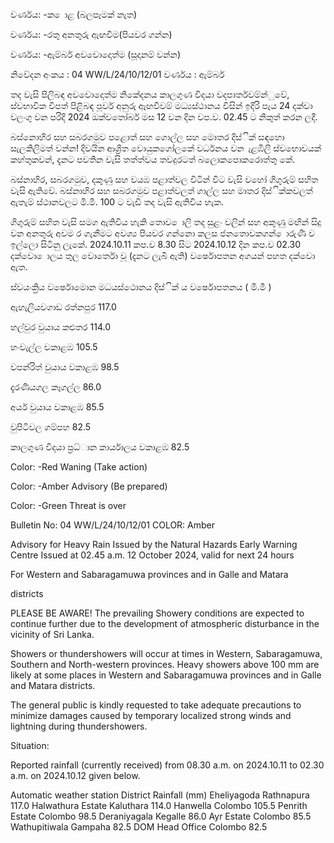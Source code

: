 වර්ණය: -ක ොළ (බලපෑමක් නැත)

වර්ණය: -රතු අනතුරු ඇඟවීම(පියවර ගන්න)

වර්ණය: -ඇම්බර් අවවොදොත්ම (සූදානම් වන්න)

නිවේදන අංකය : 04 WW/L/24/10/12/01 වර්ණය : ඇම්බර්

තද වැසි පිලිබඳ අවවොදොත්ම නිකේදනය කාලගුණ විදයා වදපාර්තවම්න්ුවේ, ස්වභාවික විපත් පිළිබඳ පූර්ව අනුරු ඇඟවීවම් මධ්‍යස්ථානය විසින් ඉදිරි පැය 24 දක්වා වලංගු වන පරිදි 2024 ඔක්වතෝබර් මස 12 වන දින වප.ව. 02.45 ට නිකුත් කරන ලදී.

බස්නොහිර සහ සබරගමුව පළොත් සහ ගොල්ල සහ මොතර දිස්ික් සඳහො සැලකිලිමත් වන්න! දිවයින ආශ්‍රිත වොයුකගෝලකේ වර්ධනය වන ැළඹිලි ස්වභොවයක් කහ්තුකවන්, දැනට පවතින වැසි තත්ත්වය තවදුරටත් බලොකපොකරොත්තු කේ.

බස්නාහිර, සබරගමුව, දකුණු සහ වයඹ පළාත්වල විටින් විට වැසි වහෝ ගිගුරුම් සහිත වැසි ඇතිවේ. බස්නාහිර සහ සබරගමුව පළාත්වලත් ගාල්ල සහ මාතර දිස්ික්කවලත් ඇතැම් ස්ථානවලට මි.මී. 100 ට වැඩි තද වැසි ඇතිවිය හැක.

ගිගුරුම් සහිත වැසි සමග ඇතිවිය හැකි තොව ොලි තද සුළං වලින් සහ අකුණු මඟින් සිදු වන අනතුරු අවම ර ගැනීමට අවශ්‍ය පියවර ගන්නො කලස ජනතොවකගන් ොරුණි ව ඉල්ලො සිටිනු ලැකේ. 2024.10.11 කප.ව 8.30 සිට 2024.10.12 දින කප.ව 02.30 දක්වො ොලය තුල වොර්තො වූ (දැනට ලැබී ඇති) වර්ෂොපතන අගයන් පහත දක්වො ඇත.

ස්වයංක්‍රිය වර්ෂොමොන මධයස්ථොනය දිස්ික් ය වර්ෂොපතනය ( මි.මී )

ඇහැලියවගාඩ රත්නපුර 117.0

හල්වුර වුයාය කළුතර 114.0

හංවැල්ල වකාළඹ 105.5

වපන්රිත් වුයාය වකාළඹ 98.5

දැරණියගල කෑගල්ල 86.0

අයර් වුයාය වකාළඹ 85.5

වුපිටිවල ගම්පහ 82.5

කාලගුණ විදයා ප්‍රධ්‍ාන කාර්යාලය වකාළඹ 82.5

Color: -Red Waning (Take action)

Color: -Amber Advisory (Be prepared)

Color: -Green Threat is over

Bulletin No: 04 WW/L/24/10/12/01 COLOR: Amber

Advisory for Heavy Rain Issued by the Natural Hazards Early Warning Centre Issued at 02.45 a.m. 12 October 2024, valid for next 24 hours

For Western and Sabaragamuwa provinces and in Galle and Matara

districts

PLEASE BE AWARE! The prevailing Showery conditions are expected to continue further due to the development of atmospheric disturbance in the vicinity of Sri Lanka.

Showers or thundershowers will occur at times in Western, Sabaragamuwa, Southern and North-western provinces. Heavy showers above 100 mm are likely at some places in Western and Sabaragamuwa provinces and in Galle and Matara districts.

The general public is kindly requested to take adequate precautions to minimize damages caused by temporary localized strong winds and lightning during thundershowers.

Situation:

Reported rainfall (currently received) from 08.30 a.m. on 2024.10.11 to 02.30 a.m. on 2024.10.12 given below.

Automatic weather station District Rainfall (mm) Eheliyagoda Rathnapura 117.0 Halwathura Estate Kaluthara 114.0 Hanwella Colombo 105.5 Penrith Estate Colombo 98.5 Deraniyagala Kegalle 86.0 Ayr Estate Colombo 85.5 Wathupitiwala Gampaha 82.5 DOM Head Office Colombo 82.5